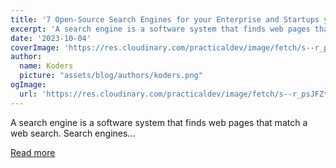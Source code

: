 ```yaml
---
title: '7 Open-Source Search Engines for your Enterprise and Startups you MUST know.'
excerpt: 'A search engine is a software system that finds web pages that match a web search.   Search engines...'
date: '2023-10-04'
coverImage: 'https://res.cloudinary.com/practicaldev/image/fetch/s--r_psJFZt--/c_imagga_scale,f_auto,fl_progressive,h_420,q_66,w_1000/https://dev-to-uploads.s3.amazonaws.com/uploads/articles/8pa0jb8csm6u5i72rd50.gif'
author:
  name: Koders
  picture: "assets/blog/authors/koders.png"
ogImage:
  url: 'https://res.cloudinary.com/practicaldev/image/fetch/s--r_psJFZt--/c_imagga_scale,f_auto,fl_progressive,h_420,q_66,w_1000/https://dev-to-uploads.s3.amazonaws.com/uploads/articles/8pa0jb8csm6u5i72rd50.gif'
---
```


A search engine is a software system that finds web pages that match a web search.   Search engines...

[Read more](https://dev.to/swirl/7-open-source-search-engines-for-your-enterprise-and-startups-you-must-know-4504)
